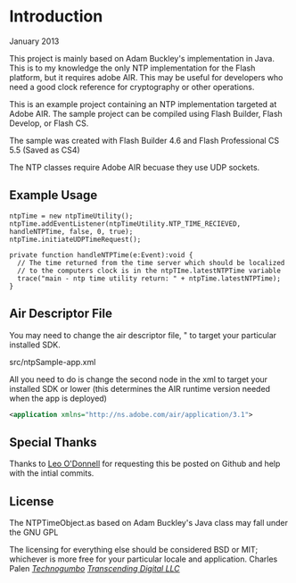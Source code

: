 Introduction
===============================================
January 2013

This project is mainly based on Adam Buckley's implementation in Java.
This is to my knowledge the only NTP implementation for the Flash platform, but it requires
adobe AIR. This may be useful for developers who need a good clock reference for cryptography
or other operations.

This is an example project containing an NTP implementation targeted at Adobe AIR.
The sample project can be compiled using Flash Builder, Flash Develop, or Flash CS.

The sample was created with Flash Builder 4.6 and Flash Professional CS 5.5 (Saved as CS4)

The NTP classes require Adobe AIR becuase they use UDP sockets.

Example Usage
--------------------------------------------------
```actionscript3
ntpTime = new ntpTimeUtility();
ntpTime.addEventListener(ntpTimeUtility.NTP_TIME_RECIEVED, handleNTPTime, false, 0, true);
ntpTime.initiateUDPTimeRequest();

private function handleNTPTime(e:Event):void {
  // The time returned from the time server which should be localized
  // to the computers clock is in the ntpTIme.latestNTPTime variable
  trace("main - ntp time utility return: " + ntpTime.latestNTPTime);
} 
```

Air Descriptor File
--------------------------------------------------
You may need to change the air descriptor file, " to target your particular installed SDK.

src/ntpSample-app.xml

All you need to do is change the second node in the xml to target your installed SDK or lower (this determines the AIR runtime version needed when the app is deployed)

```xml
<application xmlns="http://ns.adobe.com/air/application/3.1">
```

Special Thanks
--------------------------------------------------
Thanks to [Leo O'Donnell](https://github.com/leopoldodonnell) for requesting this be posted on Github and help with the intial commits.

License
--------------------------------------------------
The NTPTimeObject.as based on Adam Buckley's Java class may fall under the GNU GPL

The licensing for everything else should be considered BSD or MIT; whichever is more free for your particular locale and application.
Charles Palen
*[Technogumbo](http://www.technogumbo.com)*
*[Transcending Digital LLC](http://www.transcendingdigital.com)*